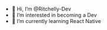 - 👋 Hi, I’m @Ritchelly-Dev
- 👀 I’m interested in becoming a Dev
- 🌱 I’m currently learning React Native
